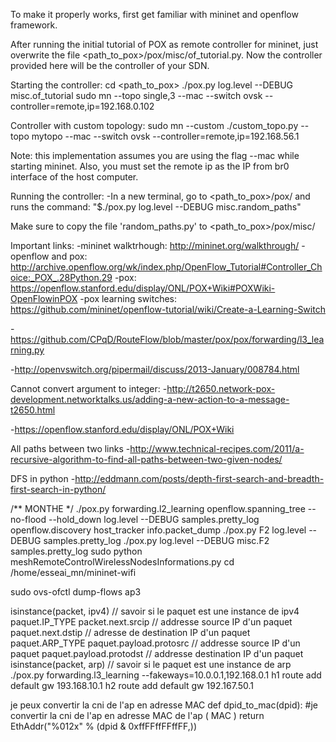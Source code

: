 To make it properly works, first get familiar with mininet and openflow framework.

After running the initial tutorial of POX as remote controller for mininet, just overwrite the file
<path_to_pox>/pox/misc/of_tutorial.py. Now the controller provided here will be the controller of your
SDN.

Starting the controller:
cd <path_to_pox>
./pox.py log.level --DEBUG misc.of_tutorial
sudo mn --topo single,3 --mac --switch ovsk --controller=remote,ip=192.168.0.102

Controller with custom topology:
sudo mn --custom ./custom_topo.py --topo mytopo --mac --switch ovsk --controller=remote,ip=192.168.56.1

Note: this implementation assumes you are using the flag --mac while starting mininet.
Also, you must set the remote ip as the IP from br0 interface of the host computer.

Running the controller:
-In a new terminal, go to <path_to_pox>/pox/ and runs the command:
"$./pox.py log.level --DEBUG misc.random_paths"

Make sure to copy the file 'random_paths.py' to <path_to_pox>/pox/misc/

Important links:
-mininet walktrhough: http://mininet.org/walkthrough/
-openflow and pox: http://archive.openflow.org/wk/index.php/OpenFlow_Tutorial#Controller_Choice:_POX_.28Python.29
-pox: https://openflow.stanford.edu/display/ONL/POX+Wiki#POXWiki-OpenFlowinPOX
-pox learning switches: https://github.com/mininet/openflow-tutorial/wiki/Create-a-Learning-Switch

-https://github.com/CPqD/RouteFlow/blob/master/pox/pox/forwarding/l3_learning.py

-http://openvswitch.org/pipermail/discuss/2013-January/008784.html

Cannot convert argument to integer:
-http://t2650.network-pox-development.networktalks.us/adding-a-new-action-to-a-message-t2650.html

-https://openflow.stanford.edu/display/ONL/POX+Wiki

All paths between two links
-http://www.technical-recipes.com/2011/a-recursive-algorithm-to-find-all-paths-between-two-given-nodes/

DFS in python
-http://eddmann.com/posts/depth-first-search-and-breadth-first-search-in-python/



/** 
MONTHE
*/
./pox.py forwarding.l2_learning openflow.spanning_tree --no-flood --hold_down log.level --DEBUG samples.pretty_log openflow.discovery host_tracker info.packet_dump
./pox.py F2 log.level --DEBUG samples.pretty_log
./pox.py log.level --DEBUG  misc.F2 samples.pretty_log
sudo python meshRemoteControlWirelessNodesInformations.py
cd /home/esseai_mn/mininet-wifi



sudo ovs-ofctl dump-flows ap3

isinstance(packet, ipv4) // savoir si le paquet est une instance de ipv4
paquet.IP_TYPE
packet.next.srcip // addresse source IP d'un paquet 
paquet.next.dstip // adresse de destination IP d'un paquet
paquet.ARP_TYPE
paquet.payload.protosrc // addresse source IP d'un paquet 
paquet.payload.protodst // addresse destination IP d'un paquet
isinstance(packet, arp) // savoir si le paquet est une instance de arp
./pox.py forwarding.l3_learning --fakeways=10.0.0.1,192.168.0.1
h1 route add default gw 193.168.10.1
h2 route add default gw 192.167.50.1



je peux convertir la cni de l'ap en adresse MAC 
def dpid_to_mac(dpid):
    #je convertir la cni de l'ap en adresse MAC de l'ap ( MAC )
    return EthAddr("%012x" % (dpid & 0xffFFffFFffFF,))
